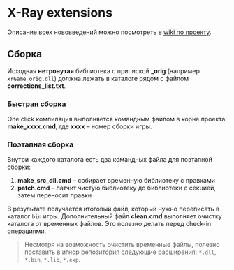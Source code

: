 # X-Ray extensions

Описание всех нововведений можно посмотреть в [wiki по проекту](https://xray-engine.org/index.php?title=X-Ray_extensions).

## Сборка
Исходная **нетронутая** библиотека с припиской **_orig** (например `xrGame_orig.dll`) должна лежать в каталоге рядом с файлом **corrections_list.txt**.

### Быстрая сборка
One click компиляция выполняется командным файлом в корне проекта:
**make_xxxx.cmd**, где **xxxx** – номер сборки игры.

### Поэтапная сборка
Внутри каждого каталога есть два командных файла для поэтапной сборки:
1. **make_src_dll.cmd** – собирает временную библиотеку с правками
2. **patch.cmd** – патчит чистую библиотеку до библиотеки с секцией, затем переносит правки

В результате получается итоговый файл, который нужно переписать в каталог `bin` игры.
Дополнительный файл **clean.cmd** выполняет очистку каталога от временных файлов. Это полезно делать перед check-in операциями.

> Несмотря на возможность очистить временные файлы, полезно поставить в игнор репозитория следующие расширения: `*.dll`, `*.bin`, `*.lib`, `*.exp`.